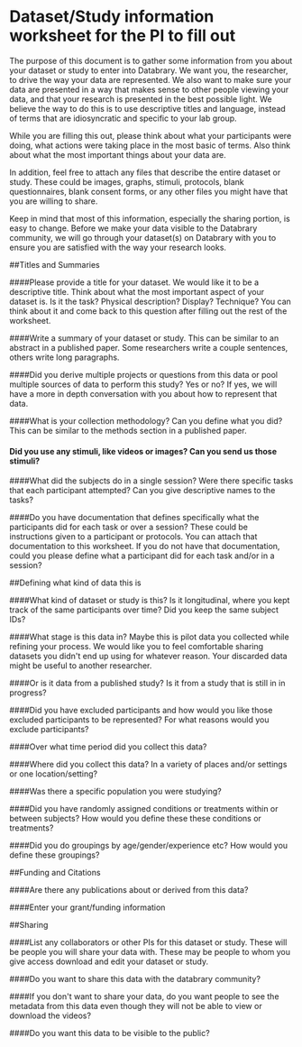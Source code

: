 # Dataset/Study information worksheet for the PI to fill out

The purpose of this document is to gather some information from you about your dataset or study to enter into Databrary. We want you, the researcher, to drive the way your data are represented. We also want to make sure your data are presented in a way that makes sense to other people viewing your data, and that your research is presented in the best possible light. We believe the way to do this is to use descriptive titles and language, instead of terms that are idiosyncratic and specific to your lab group.

While you are filling this out, please think about what your participants were doing, what actions were taking place in the most basic of terms. Also think about what the most important things about your data are.  

In addition, feel free to attach any files that describe the entire dataset or study. These could be images, graphs, stimuli, protocols, blank questionnaires, blank consent forms, or any other files you might have that you are willing to share. 

Keep in mind that most of this information, especially the sharing portion, is easy to change. Before we make your data visible to the Databrary community, we will go through your dataset(s) on Databrary with you to ensure you are satisfied with the way your research looks.

##Titles and Summaries



####Please provide a title for your dataset. We would like it to be a descriptive title. Think about what the most important aspect of your dataset is. Is it the task? Physical description? Display? Technique? You can think about it and come back to this question after filling out the rest of the worksheet.



####Write a summary of your dataset or study. This can be similar to an abstract in a published paper. Some researchers write a couple sentences, others write long paragraphs.

####Did you derive multiple projects or questions from this data or pool multiple sources of data to perform this study? Yes or no? If yes, we will have a more in depth conversation with you about how to represent that data.

####What is your collection methodology? Can you define what you did? This can be similar to the methods section in a published paper.

#### Did you use any stimuli, like videos or images? Can you send us those stimuli?


####What did the subjects do in a single session? Were there specific tasks that each participant attempted? Can you give descriptive names to the tasks?

####Do you have documentation that defines specifically what the participants did for each task or over a session? These could be instructions given to a participant or protocols. You can attach that documentation to this worksheet. If you do not have that documentation, could you please define what a participant did for each task and/or in a session?


##Defining what kind of data this is


####What kind of dataset or study is this? Is it longitudinal, where you kept track of the same participants over time? Did you keep the same subject IDs? 

####What stage is this data in? Maybe this is pilot data you collected while refining your process. We would like you to feel comfortable sharing datasets you didn't end up using for whatever reason. Your discarded data might be useful to another researcher. 

####Or is it data from a published study? Is it from a study that is still in in progress? 

####Did you have excluded participants and how would you like those excluded participants to be represented? For what reasons would you exclude participants? 


####Over what time period did you collect this data?

####Where did you collect this data? In a variety of places and/or settings or one location/setting? 

####Was there a specific population you were studying? 

####Did you have randomly assigned conditions or treatments within or between subjects? How would you define these these conditions or treatments?

####Did you do groupings by age/gender/experience etc? How would you define these groupings?


##Funding and Citations

####Are there any publications about or derived from this data? 



####Enter your grant/funding information

##Sharing

####List any collaborators or other PIs for this dataset or study. These will be people you will share your data with. These may be people to whom you give access download and edit your dataset or study.




####Do you want to share this data with the databrary community?


####If you don't want to share your data, do you want people to see the metadata from this data even though they will not be able to view or download the videos?



####Do you want this data to be visible to the public? 
